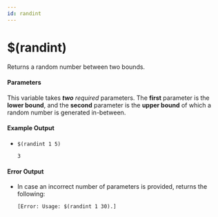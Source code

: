 ```yaml
---
id: randint
---
```


# $(randint)

Returns a random number between two bounds.

#### Parameters

This variable takes ***two*** *required* parameters. The **first** parameter is the **lower bound**, and the **second** parameter is the **upper bound** of which a random number is generated in-between.

#### Example Output

* `$(randint 1 5)`

    ```
    3
    ```

#### Error Output

* In case an incorrect number of parameters is provided, returns the following:

    ```
    [Error: Usage: $(randint 1 30).]
    ```
